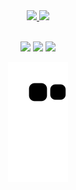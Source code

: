 <div align="center" />

<div align="center">
  <a href="https://github.com/micaellimedeiros">
  <img height="180em" src="https://github-readme-stats.vercel.app/api?username=micaellimedeiros&show_icons=true&theme=dracula&include_all_commits=true&count_private=true"/>
  <img height="180em" src="https://github-readme-stats.vercel.app/api/top-langs/?username=micaellimedeiros&layout=compact&langs_count=7&theme=dracula"/>
</div>

<br />

<div> 

  <a href="https://instagram.com/micaellimedeiros" target="_blank"><img src="https://img.shields.io/badge/-Instagram-%23E4405F?style=for-the-badge&logo=instagram&logoColor=white" target="_blank"></a>
 <a href="https://twitter.com/micaelli_me" target="_blank"><img src="https://img.shields.io/badge/Twitter-1DA1F2?style=for-the-badge&logo=twitter&logoColor=white" target="_blank"></a> 
  <a href="https://www.linkedin.com/in/rafaella-ballerini-45875016a" target="_blank"><img src="https://img.shields.io/badge/-LinkedIn-%230077B5?style=for-the-badge&logo=linkedin&logoColor=white" target="_blank"></a> 
 
  ![Snake animation](https://github.com/micaellimedeiros/micaellimedeiros/blob/output/github-contribution-grid-snake.svg)
 
</div>
